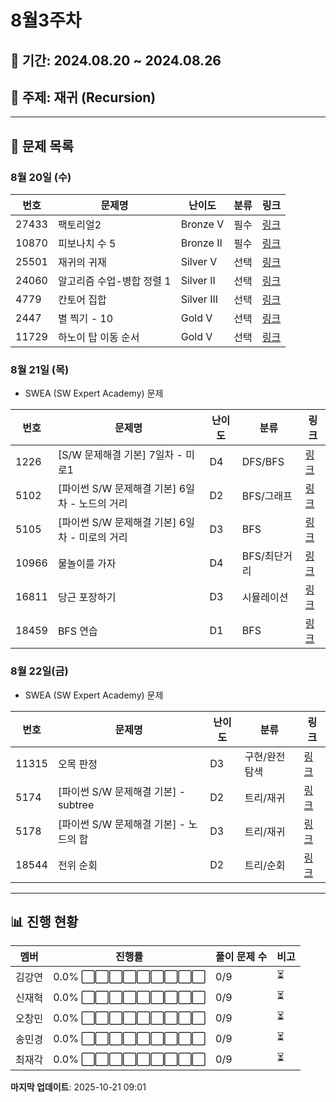 # 8월3주차

## 📅 기간: 2024.08.20 ~ 2024.08.26

## 🎯 주제: 재귀 (Recursion)

---

## 📝 문제 목록

### 8월 20일 (수)
| 번호 | 문제명 | 난이도 | 분류 | 링크 |
|------|---------|--------|------|------|
| 27433 | 팩토리얼2 | Bronze V | 필수 | [링크](https://www.acmicpc.net/problem/27433) |
| 10870 | 피보나치 수 5 | Bronze II | 필수 | [링크](https://www.acmicpc.net/problem/10870) |
| 25501 | 재귀의 귀재 | Silver V | 선택 | [링크](https://www.acmicpc.net/problem/25501) |
| 24060 | 알고리즘 수업-병합 정렬 1 | Silver II | 선택 | [링크](https://www.acmicpc.net/problem/24060) |
| 4779 | 칸토어 집합 | Silver III | 선택 | [링크](https://www.acmicpc.net/problem/4779) |
| 2447 | 별 찍기 - 10 | Gold V | 선택 | [링크](https://www.acmicpc.net/problem/2447) |
| 11729 | 하노이 탑 이동 순서 | Gold V | 선택 | [링크](https://www.acmicpc.net/problem/11729) |

### 8월 21일 (목)

- SWEA (SW Expert Academy) 문제

| 번호 | 문제명 | 난이도 | 분류 | 링크 |
|------|---------|--------|------|------|
| 1226 | [S/W 문제해결 기본] 7일차 - 미로1 | D4 | DFS/BFS | [링크](https://swexpertacademy.com/main/code/problem/problemDetail.do?contestProbId=AV14vXUqAGMCFAYD) |
| 5102 | [파이썬 S/W 문제해결 기본] 6일차 - 노드의 거리 | D2 | BFS/그래프 | [링크](https://swexpertacademy.com/main/code/problem/problemDetail.do?contestProbId=AV2b7Yf6AVtBBCbN) |
| 5105 | [파이썬 S/W 문제해결 기본] 6일차 - 미로의 거리 | D3 | BFS | [링크](https://swexpertacademy.com/main/code/problem/problemDetail.do?contestProbId=AV2b7Yf6AVtBBCbN) |
| 10966 | 물놀이를 가자 | D4 | BFS/최단거리 | [링크](https://swexpertacademy.com/main/code/problem/problemDetail.do?contestProbId=AXRSXf_a9qsDFAXS) |
| 16811 | 당근 포장하기 | D3 | 시뮬레이션 | [링크](https://swexpertacademy.com/main/code/problem/problemDetail.do?contestProbId=AYQJg-kKOWUDFAVB) |
| 18459 | BFS 연습 | D1 | BFS | [링크](https://swexpertacademy.com/main/talk/solvingClub/problemView.do?solveclubId=AZhurXKaBTvHBINp&contestProbId=AYoGKN3ak2kDFAU6&probBoxId=AZjKF3VK1RvHBIO0&type=USER&problemBoxTitle=0821+Queue+2+%28BFS%29&problemBoxCnt=6) |

### 8월 22일(금)

- SWEA (SW Expert Academy) 문제

| 번호 | 문제명 | 난이도 | 분류 | 링크 |
|------|---------|--------|------|------|
| 11315 | 오목 판정 | D3 | 구현/완전탐색 | [링크](https://swexpertacademy.com/main/code/problem/problemDetail.do?contestProbId=AXtoV_9a46wDFAXS) |
| 5174 | [파이썬 S/W 문제해결 기본] - subtree | D2 | 트리/재귀 | [링크](https://swexpertacademy.com/main/code/problem/problemDetail.do?contestProbId=AV2nVcN6AOUDFAXo) |
| 5178 | [파이썬 S/W 문제해결 기본] - 노드의 합 | D3 | 트리/재귀 | [링크](https://swexpertacademy.com/main/code/problem/problemDetail.do?contestProbId=AV2nWqJ6AOcDFAXo) |
| 18544 | 전위 순회 | D2 | 트리/순회 | [링크](https://swexpertacademy.com/main/code/problem/problemDetail.do?contestProbId=AYoF7MhKWg4DFAWa) |
---

## 📊 진행 현황

| 멤버 | 진행률 | 풀이 문제 수 | 비고 |
|------|--------|-------------|------|
| 김강연 | 0.0% ⬜⬜⬜⬜⬜⬜⬜⬜⬜ | 0/9 | ⏳ |
| 신재혁 | 0.0% ⬜⬜⬜⬜⬜⬜⬜⬜⬜ | 0/9 | ⏳ |
| 오창민 | 0.0% ⬜⬜⬜⬜⬜⬜⬜⬜⬜ | 0/9 | ⏳ |
| 송민경 | 0.0% ⬜⬜⬜⬜⬜⬜⬜⬜⬜ | 0/9 | ⏳ |
| 최재각 | 0.0% ⬜⬜⬜⬜⬜⬜⬜⬜⬜ | 0/9 | ⏳ |

**마지막 업데이트**: 2025-10-21 09:01
